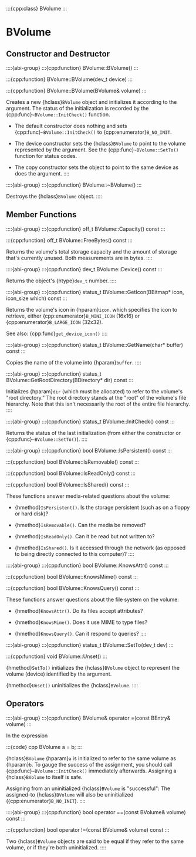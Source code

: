 :::{cpp:class} BVolume
:::

# BVolume

## Constructor and Destructor

::::{abi-group}
:::{cpp:function} BVolume::BVolume()
:::

:::{cpp:function} BVolume::BVolume(dev_t device)
:::

:::{cpp:function} BVolume::BVolume(BVolume& volume)
:::

Creates a new {hclass}`BVolume` object and initializes it according to the
argument. The status of the initialization is recorded by the
{cpp:func}`~BVolume::InitCheck()` function.

- The default constructor does nothing and sets
  {cpp:func}`~BVolume::InitCheck()` to {cpp:enumerator}`B_NO_INIT`.

- The device constructor sets the {hclass}`BVolume` to point to the volume
  represented by the argument. See the {cpp:func}`~BVolume::SetTo()`
  function for status codes.

- The copy constructor sets the object to point to the same device as does
  the argument.
::::

::::{abi-group}
:::{cpp:function} BVolume::~BVolume()
:::

Destroys the {hclass}`BVolume` object.
::::

## Member Functions

::::{abi-group}
:::{cpp:function} off_t BVolume::Capacity() const
:::

:::{cpp:function} off_t BVolume::FreeBytes() const
:::

Returns the volume's total storage capacity and the amount of storage
that's currently unused. Both measurements are in bytes.
::::

::::{abi-group}
:::{cpp:function} dev_t BVolume::Device() const
:::

Returns the object's {htype}`dev_t` number.
::::

::::{abi-group}
:::{cpp:function} status_t BVolume::GetIcon(BBitmap* icon, icon_size which) const
:::

Returns the volume's icon in {hparam}`icon`. which specifies the icon to
retrieve, either {cpp:enumerator}`B_MINI_ICON` (16x16) or
{cpp:enumerator}`B_LARGE_ICON` (32x32).

See also: {cpp:func}`get_device_icon()`
::::

::::{abi-group}
:::{cpp:function} status_t BVolume::GetName(char* buffer) const
:::

Copies the name of the volume into {hparam}`buffer`.
::::

::::{abi-group}
:::{cpp:function} status_t BVolume::GetRootDirectory(BDirectory* dir) const
:::

Initializes {hparam}`dir` (which must be allocated) to refer to the
volume's "root directory." The root directory stands at the "root" of the
volume's file hierarchy. Note that this isn't necessarily the root of the
entire file hierarchy.
::::

::::{abi-group}
:::{cpp:function} status_t BVolume::InitCheck() const
:::

Returns the status of the last initialization (from either the constructor
or {cpp:func}`~BVolume::SetTo()`).
::::

::::{abi-group}
:::{cpp:function} bool BVolume::IsPersistent() const
:::

:::{cpp:function} bool BVolume::IsRemovable() const
:::

:::{cpp:function} bool BVolume::IsReadOnly() const
:::

:::{cpp:function} bool BVolume::IsShared() const
:::

These functions answer media-related questions about the volume:

- {hmethod}`IsPersistent()`. Is the storage persistent (such as on a floppy
  or hard disk)?

- {hmethod}`IsRemovable()`. Can the media be removed?

- {hmethod}`IsReadOnly()`. Can it be read but not written to?

- {hmethod}`IsShared()`. Is it accessed through the network (as opposed to
  being directly connected to this computer)?
::::

::::{abi-group}
:::{cpp:function} bool BVolume::KnowsAttr() const
:::

:::{cpp:function} bool BVolume::KnowsMime() const
:::

:::{cpp:function} bool BVolume::KnowsQuery() const
:::

These functions answer questions about the file system on the volume:

- {hmethod}`KnowsAttr()`. Do its files accept attributes?

- {hmethod}`KnowsMime()`. Does it use MIME to type files?

- {hmethod}`KnowsQuery()`. Can it respond to queries?
::::

::::{abi-group}
:::{cpp:function} status_t BVolume::SetTo(dev_t dev)
:::

:::{cpp:function} void BVolume::Unset()
:::

{hmethod}`SetTo()` initializes the {hclass}`BVolume` object to represent
the volume (device) identified by the argument.

{hmethod}`Unset()` uninitializes the {hclass}`BVolume`.
::::

## Operators

::::{abi-group}
:::{cpp:function} BVolume& operator =(const BEntry& volume)
:::

In the expression

:::{code} cpp
BVolume a = b;
:::

{hclass}`BVolume` {hparam}`a` is initialized to refer to the same volume as
{hparam}`b`. To gauge the success of the assignment, you should call
{cpp:func}`~BVolume::InitCheck()` immediately afterwards. Assigning a
{hclass}`BVolume` to itself is safe.

Assigning from an uninitialized {hclass}`BVolume` is "successful": The
assigned-to {hclass}`BVolume` will also be uninitialized
({cpp:enumerator}`B_NO_INIT`).
::::

::::{abi-group}
:::{cpp:function} bool operator ==(const BVolume& volume) const
:::

:::{cpp:function} bool operator !=(const BVolume& volume) const
:::

Two {hclass}`BVolume` objects are said to be equal if they refer to the
same volume, or if they're both uninitialized.
::::
